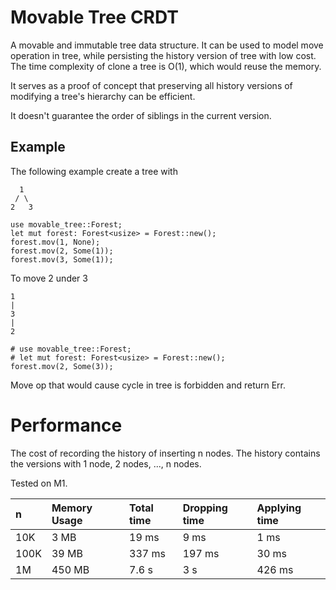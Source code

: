 # Movable Tree CRDT

A movable and immutable tree data structure. It can be used to model move
operation in tree, while persisting the history version of tree with low cost.
The time complexity of clone a tree is O(1), which would reuse the memory.

It serves as a proof of concept that preserving all history versions of
modifying a tree's hierarchy can be efficient.

It doesn't guarantee the order of siblings in the current version.

## Example

The following example create a tree with

```log
  1
 / \
2   3
```

```no_run
use movable_tree::Forest;
let mut forest: Forest<usize> = Forest::new();
forest.mov(1, None);
forest.mov(2, Some(1));
forest.mov(3, Some(1));
```

To move 2 under 3

```log
1
|
3
|
2
```

```no_run
# use movable_tree::Forest;
# let mut forest: Forest<usize> = Forest::new();
forest.mov(2, Some(3));
```

Move op that would cause cycle in tree is forbidden and return Err.

# Performance

The cost of recording the history of inserting n nodes. The history contains the
versions with 1 node, 2 nodes, ..., n nodes.

Tested on M1.

| n    | Memory Usage | Total time | Dropping time | Applying time |
| :--- | :----------- | :--------- | :------------ | :------------ |
| 10K  | 3 MB         | 19 ms      | 9 ms          | 1 ms          |
| 100K | 39 MB        | 337 ms     | 197 ms        | 30 ms         |
| 1M   | 450 MB       | 7.6 s      | 3 s           | 426 ms        |
